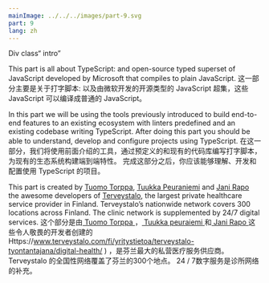 ```yaml
---
mainImage: ../../../images/part-9.svg
part: 9
lang: zh
---
```


<div class="intro">
Div class“ intro”

This part is all about TypeScript: and open-source typed superset of JavaScript developed by Microsoft that compiles to plain JavaScript.
这一部分主要是关于打字脚本: 以及由微软开发的开源类型的 JavaScript 超集，这些 JavaScript 可以编译成普通的 JavaScript。

In this part we will be using the tools previously introduced to build end-to-end features to an existing ecosystem with linters predefined and an existing codebase writing TypeScript. After doing this part you should be able to understand, develop and configure projects using TypeScript.
在这一部分，我们将使用前面介绍的工具，通过预定义的和现有的代码库编写打字脚本，为现有的生态系统构建端到端特性。 完成这部分之后，你应该能够理解、开发和配置使用 TypeScript 的项目。

This part is created by [Tuomo Torppa](https://www.linkedin.com/in/tuomotorppa), [Tuukka Peuraniemi](https://www.linkedin.com/in/tuukkapeuraniemi/) and [Jani Rapo](https://www.linkedin.com/in/jani-rapo-5520817b/) the awesome developers of [Terveystalo](https://www.terveystalo.com/fi/Yritystietoa/Terveystalo-tyontantajana/Digital-Health/), the largest private healthcare service provider in Finland. Terveystalo’s nationwide network covers 300 locations across Finland. The clinic network is supplemented by 24/7 digital services.
这个部分是由[ Tuomo Torppa ]( https://www.linkedin.com/in/tuomotorppa ) ，[ Tuukka peuraiemi ]( https://www.linkedin.com/in/tuukkapeuraniemi/ )和[ Jani Rapo ]( https://www.linkedin.com/in/Jani-Rapo-5520817b/ )这些令人敬畏的开发者创建的 Https://www.terveystalo.com/fi/yritystietoa/terveystalo-tyontantajana/digital-health/  ) ，是芬兰最大的私营医疗服务供应商。 Terveystalo 的全国性网络覆盖了芬兰的300个地点。 24 / 7数字服务是诊所网络的补充。
</div>

